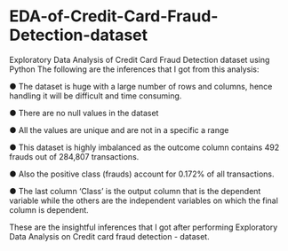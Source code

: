 # EDA-of-Credit-Card-Fraud-Detection-dataset
Exploratory Data Analysis of Credit Card Fraud Detection dataset using Python
The following are the inferences that I got from this analysis:

  ● The dataset is huge with a large number of rows and columns, hence handling it will be difficult and time consuming.
  
  ● There are no null values in the dataset
  
  ● All the values are unique and are not in a specific a range
  
  ● This dataset is highly imbalanced as the outcome column contains 492 frauds out of 284,807 transactions.
  
  ● Also the positive class (frauds) account for 0.172% of all transactions.
  
  ● The last column ‘Class’ is the output column that is the dependent variable while the others are the independent variables on which the final column is dependent. 
  
  These are the insightful inferences that I got after performing Exploratory Data Analysis on Credit card fraud detection - dataset.
